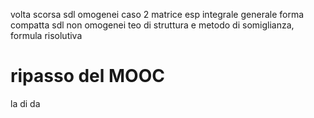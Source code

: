 volta scorsa
sdl omogenei caso 2
matrice esp
integrale generale forma compatta
sdl non omogenei teo di struttura e metodo di somiglianza, formula risolutiva

# ripasso del MOOC

la di da

